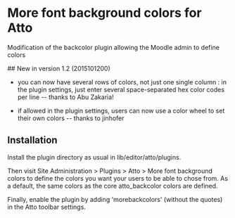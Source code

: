 # More font background colors for Atto

Modification of the backcolor plugin allowing the Moodle admin to define colors


## New in version 1.2 (2015101200)

 - you can now have several rows of colors, not just one single column : in the plugin settings, just enter several space-separated hex color codes per line -- thanks to Abu Zakaria!

 - if allowed in the plugin settings, users can now use a color wheel to set their own colors -- thanks to jinhofer


## Installation

Install the plugin directory as usual in lib/editor/atto/plugins.

Then visit Site Administration > Plugins > Atto > More font background colors to define the colors you want your users to be able to chose from. As a default, the same colors as the core atto_backcolor colors are defined.

Finally, enable the plugin by adding 'morebackcolors' (without the quotes) in the Atto toolbar settings.



